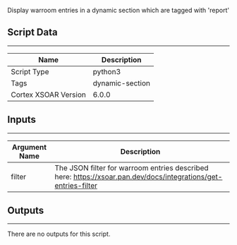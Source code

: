 Display warroom entries in a dynamic section which are tagged with 'report'

## Script Data

---

| **Name** | **Description** |
| --- | --- |
| Script Type | python3 |
| Tags | dynamic-section |
| Cortex XSOAR Version | 6.0.0 |

## Inputs

---

| **Argument Name** | **Description** |
| --- | --- |
| filter | The JSON filter for warroom entries described here: <https://xsoar.pan.dev/docs/integrations/get-entries-filter> |

## Outputs

---
There are no outputs for this script.
